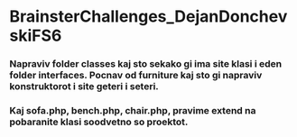 # BrainsterChallenges_DejanDonchevskiFS6

### Napraviv folder classes kaj sto sekako gi ima site klasi i eden folder interfaces. Pocnav od furniture kaj sto gi napraviv konstruktorot i site geteri i seteri. 
### Kaj sofa.php, bench.php, chair.php, pravime extend na pobaranite klasi soodvetno so proektot. 